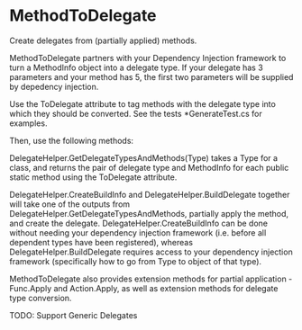 # MethodToDelegate

Create delegates from (partially applied) methods.

MethodToDelegate partners with your Dependency Injection framework to turn a MethodInfo object into a delegate type.
If your delegate has 3 parameters and your method has 5, the first two parameters will be supplied by depedency injection.

Use the ToDelegate attribute to tag methods with the delegate type into which they should be converted.  See the tests *GenerateTest.cs for examples.

Then, use the following methods:

DelegateHelper.GetDelegateTypesAndMethods(Type) takes a Type for a class, and returns the pair of delegate type and MethodInfo for each public static method using the ToDelegate attribute.

DelegateHelper.CreateBuildInfo and DelegateHelper.BuildDelegate together will take one of the outputs from DelegateHelper.GetDelegateTypesAndMethods, partially apply the method, and create the delegate.  DelegateHelper.CreateBuildInfo can be done without needing your dependency injection framework (i.e. before all dependent types have been registered), whereas DelegateHelper.BuildDelegate requires access to your dependency injection framework (specifically how to go from Type to object of that type).

MethodToDelegate also provides extension methods for partial application - Func.Apply and Action.Apply, as well as extension methods for delegate type conversion.

TODO: Support Generic Delegates
